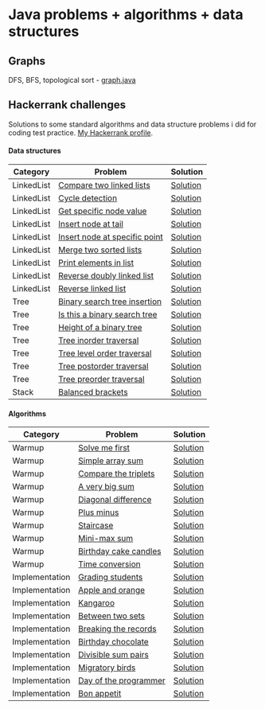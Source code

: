 # Java problems + algorithms + data structures

## Graphs

DFS, BFS, topological sort - [graph.java](https://github.com/RaduHaulica/java/blob/master/graphs/graph.java)

## Hackerrank challenges

Solutions to some standard algorithms and data structure problems i did for coding test practice. [My Hackerrank profile](https://www.hackerrank.com/radu_haulica).

#### Data structures

| Category | Problem | Solution |
| ----- | -----| ----- |
| LinkedList | [Compare two linked lists](https://www.hackerrank.com/challenges/compare-two-linked-lists/problem) | [Solution](https://github.com/RaduHaulica/java/blob/master/hackerrank/data%20structures/linked%20lists/Compare%20two%20linked%20lists.java) |
| LinkedList | [Cycle detection](https://www.hackerrank.com/challenges/detect-whether-a-linked-list-contains-a-cycle/problem) | [Solution](https://github.com/RaduHaulica/java/blob/master/hackerrank/data%20structures/linked%20lists/Cycle%20Detection.java) |
| LinkedList | [Get specific node value](https://www.hackerrank.com/challenges/get-the-value-of-the-node-at-a-specific-position-from-the-tail/problem) | [Solution](https://github.com/RaduHaulica/java/blob/master/hackerrank/data%20structures/linked%20lists/Get%20Node%20Value.java) |
| LinkedList | [Insert node at tail](https://www.hackerrank.com/challenges/insert-a-node-at-the-tail-of-a-linked-list/problem) | [Solution](https://github.com/RaduHaulica/java/blob/master/hackerrank/data%20structures/linked%20lists/Insert%20a%20Node%20at%20the%20Tail%20of%20a%20Linked%20List.java) |
| LinkedList | [Insert node at specific point](https://www.hackerrank.com/challenges/insert-a-node-at-a-specific-position-in-a-linked-list/problem) | [Solution](https://github.com/RaduHaulica/java/blob/master/hackerrank/data%20structures/linked%20lists/Insert%20a%20node%20at%20a%20specific%20position%20in%20a%20linked%20list.java) |
| LinkedList | [Merge two sorted lists](https://www.hackerrank.com/challenges/merge-two-sorted-linked-lists/problem) | [Solution](https://github.com/RaduHaulica/java/blob/master/hackerrank/data%20structures/linked%20lists/Merge%20two%20sorted%20linked%20lists.java) |
| LinkedList | [Print elements in list](https://www.hackerrank.com/challenges/print-the-elements-of-a-linked-list/problem) | [Solution](https://github.com/RaduHaulica/java/blob/master/hackerrank/data%20structures/linked%20lists/Print%20the%20Elements%20of%20a%20Linked%20List.java) |
| LinkedList | [Reverse doubly linked list](https://www.hackerrank.com/challenges/reverse-a-doubly-linked-list/problem) | [Solution](https://github.com/RaduHaulica/java/blob/master/hackerrank/data%20structures/linked%20lists/Reverse%20a%20doubly%20linked%20list.java) |
| LinkedList | [Reverse linked list](https://www.hackerrank.com/challenges/reverse-a-linked-list/problem) | [Solution](https://github.com/RaduHaulica/java/blob/master/hackerrank/data%20structures/linked%20lists/Reverse%20a%20linked%20list.java) |
| Tree | [Binary search tree insertion](https://www.hackerrank.com/challenges/binary-search-tree-insertion/problem) | [Solution](https://github.com/RaduHaulica/java/blob/master/hackerrank/data%20structures/trees/Binary%20Search%20Tree%20Insertion.java) |
| Tree | [Is this a binary search tree](https://www.hackerrank.com/challenges/is-binary-search-tree/problem) | [Solution](https://github.com/RaduHaulica/java/blob/master/hackerrank/data%20structures/trees/Is%20This%20a%20Binary%20Search%20Tree.java) |
| Tree | [Height of a binary tree](https://www.hackerrank.com/challenges/tree-height-of-a-binary-tree/problem) | [Solution](https://github.com/RaduHaulica/java/blob/master/hackerrank/data%20structures/trees/Tree%20Height%20of%20a%20Binary%20Tree.java) |
| Tree | [Tree inorder traversal](https://www.hackerrank.com/challenges/tree-inorder-traversal/problem) | [Solution](https://github.com/RaduHaulica/java/blob/master/hackerrank/data%20structures/trees/Tree%20Inorder%20Traversal.java) |
| Tree | [Tree level order traversal](https://www.hackerrank.com/challenges/tree-level-order-traversal/problem) | [Solution](https://github.com/RaduHaulica/java/blob/master/hackerrank/data%20structures/trees/Tree%20Level%20Order%20Traversal.java) |
| Tree | [Tree postorder traversal](https://www.hackerrank.com/challenges/tree-postorder-traversal/problem) | [Solution](https://github.com/RaduHaulica/java/blob/master/hackerrank/data%20structures/trees/Tree%20Postorder%20Traversal.java) |
| Tree | [Tree preorder traversal](https://www.hackerrank.com/challenges/tree-preorder-traversal/problem) | [Solution](https://github.com/RaduHaulica/java/blob/master/hackerrank/data%20structures/trees/Tree%20Preorder%20Traversal.java) |
| Stack | [Balanced brackets](https://www.hackerrank.com/challenges/balanced-brackets/problem) | [Solution](https://github.com/RaduHaulica/java/blob/master/hackerrank/data%20structures/stacks/Balanced%20Brackets.java) |

#### Algorithms

| Category | Problem | Solution |
| ----- | ----- | ----- |
| Warmup | [Solve me first](https://www.hackerrank.com/challenges/solve-me-first/problem) | [Solution](https://github.com/RaduHaulica/java/blob/master/hackerrank/algorithms/warmup/Solve%20Me%20First.java) |
| Warmup | [Simple array sum](https://www.hackerrank.com/challenges/simple-array-sum/problem) | [Solution](https://github.com/RaduHaulica/java/blob/master/hackerrank/algorithms/warmup/Simple%20Array%20Sum.java) |
| Warmup | [Compare the triplets](https://www.hackerrank.com/challenges/compare-the-triplets/problem) | [Solution](https://github.com/RaduHaulica/java/blob/master/hackerrank/algorithms/warmup/Compare%20the%20Triplets.java) |
| Warmup | [A very big sum](https://www.hackerrank.com/challenges/a-very-big-sum/problem) | [Solution](https://github.com/RaduHaulica/java/blob/master/hackerrank/algorithms/warmup/A%20Very%20Big%20Sum.java) |
| Warmup | [Diagonal difference](https://www.hackerrank.com/challenges/diagonal-difference/problem) | [Solution](https://github.com/RaduHaulica/java/blob/master/hackerrank/algorithms/warmup/Diagonal%20Difference.java) |
| Warmup | [Plus minus](https://www.hackerrank.com/challenges/plus-minus/problem) | [Solution](https://github.com/RaduHaulica/java/blob/master/hackerrank/algorithms/warmup/Plus%20Minus.java) |
| Warmup | [Staircase](https://www.hackerrank.com/challenges/staircase/problem) | [Solution](https://github.com/RaduHaulica/java/blob/master/hackerrank/algorithms/warmup/Staircase.java) |
| Warmup | [Mini-max sum](https://www.hackerrank.com/challenges/mini-max-sum/problem) | [Solution](https://github.com/RaduHaulica/java/blob/master/hackerrank/algorithms/warmup/Mini-Max%20Sum.java) |
| Warmup | [Birthday cake candles](https://www.hackerrank.com/challenges/birthday-cake-candles/problem) | [Solution](https://github.com/RaduHaulica/java/blob/master/hackerrank/algorithms/warmup/Birthday%20Cake%20Candles.java) |
| Warmup | [Time conversion](https://www.hackerrank.com/challenges/time-conversion/problem) | [Solution](https://github.com/RaduHaulica/java/blob/master/hackerrank/algorithms/warmup/Time%20Conversion.java) |
| Implementation | [Grading students](https://www.hackerrank.com/challenges/grading/problem) | [Solution](https://github.com/RaduHaulica/java/blob/master/hackerrank/algorithms/implementation/grading%20students.java) |
| Implementation | [Apple and orange](https://www.hackerrank.com/challenges/apple-and-orange/problem) | [Solution](https://github.com/RaduHaulica/java/blob/master/hackerrank/algorithms/implementation/apple%20and%20orange.java) |
| Implementation | [Kangaroo](https://www.hackerrank.com/challenges/kangaroo/problem) | [Solution](https://github.com/RaduHaulica/java/blob/master/hackerrank/algorithms/implementation/kangaroo.java) |
| Implementation | [Between two sets](https://www.hackerrank.com/challenges/between-two-sets/problem) | [Solution](https://github.com/RaduHaulica/java/blob/master/hackerrank/algorithms/implementation/between%20two%20sets.java) |
| Implementation | [Breaking the records](https://www.hackerrank.com/challenges/breaking-best-and-worst-records/problem) | [Solution](https://github.com/RaduHaulica/java/blob/master/hackerrank/algorithms/implementation/breaking%20the%20records.java) |
| Implementation | [Birthday chocolate](https://www.hackerrank.com/challenges/the-birthday-bar/problem) | [Solution](https://github.com/RaduHaulica/java/blob/master/hackerrank/algorithms/implementation/birthday%20chocolate.java) |
| Implementation | [Divisible sum pairs](https://www.hackerrank.com/challenges/divisible-sum-pairs/problem) | [Solution](https://github.com/RaduHaulica/java/blob/master/hackerrank/algorithms/implementation/divisible%20sum%20pairs.java) |
| Implementation | [Migratory birds](https://www.hackerrank.com/challenges/migratory-birds/problem) | [Solution](https://github.com/RaduHaulica/java/blob/master/hackerrank/algorithms/implementation/migratory%20birds.java) |
| Implementation | [Day of the programmer](https://www.hackerrank.com/challenges/day-of-the-programmer/problem) | [Solution](https://github.com/RaduHaulica/java/blob/master/hackerrank/algorithms/implementation/day%20of%20the%20programmer.java) |
| Implementation | [Bon appetit](https://www.hackerrank.com/challenges/bon-appetit/problem) | [Solution](https://github.com/RaduHaulica/java/blob/master/hackerrank/algorithms/implementation/bon%20appetit.java) |
